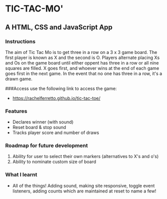 # TIC-TAC-MO'

## A HTML, CSS and JavaScript App

### Instructions
The aim of Tic Tac Mo is to get three in a row on a 3 x 3 game board. The first player is known as X and the second is O. Players alternate placing Xs and Os on the game board until either oppent has three in a row or all nine squares are filled. X goes first, and whoever wins at the end of each game goes first in the next game. In the event that no one has three in a row, it's a drawn game.

###Access
use the following link to access the game:
* https://rachelferretto.github.io/tic-tac-toe/

### Features
* Declares winner (with sound)
* Reset board & stop sound
* Tracks player score and number of draws

### Roadmap for future development
1. Ability for user to select their own markers  (alternatives to X's and o's)
2. Ability to nominate custom size of board

### What I learnt
* All of the things! Adding sound, making site responsive, toggle event listeners, adding counts which are maintained at reset to name a few!